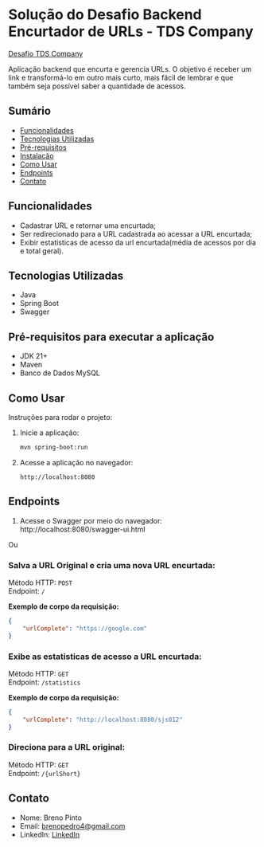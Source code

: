 # Solução do Desafio Backend Encurtador de URLs - TDS Company
[Desafio TDS Company](https://github.com/tdscompany/desafio-de-back-end-encurtador-de-url)

Aplicação backend que encurta e gerencia URLs. O objetivo é receber um link e transformá-lo em outro mais curto, mais fácil de lembrar e que também seja possível saber a quantidade de acessos.

## Sumário

- [Funcionalidades](#funcionalidades)
- [Tecnologias Utilizadas](#tecnologias-utilizadas)
- [Pré-requisitos](#pré-requisitos-para-executar-a-aplicação)
- [Instalação](#instalação)
- [Como Usar](#como-usar)
- [Endpoints](#endpoints)
- [Contato](#contato)

## Funcionalidades

- Cadastrar URL e retornar uma encurtada;
- Ser redirecionado para a URL cadastrada ao acessar a URL encurtada;
- Exibir estatisticas de acesso da url encurtada(média de acessos por dia e total geral).


## Tecnologias Utilizadas

- Java
- Spring Boot
- Swagger

## Pré-requisitos para executar a aplicação

- JDK 21+
- Maven
- Banco de Dados MySQL

## Como Usar

Instruções para rodar o projeto:

1. Inicie a aplicação:
    ```sh
    mvn spring-boot:run
    ```
2. Acesse a aplicação no navegador:
    ```
    http://localhost:8080
    ```


## Endpoints

1. Acesse o Swagger por meio do navegador: http://localhost:8080/swagger-ui.html

Ou 

### Salva a URL Original e cria uma nova URL encurtada:
Método HTTP: `POST`
<br>
Endpoint: `/`

**Exemplo de corpo da requisição:**
```json
{
    "urlComplete": "https://google.com"
}

```
### Exibe as estatisticas de acesso a URL encurtada:
Método HTTP: `GET`
<br>
Endpoint: `/statistics`

**Exemplo de corpo da requisição:**
```json
{
    "urlComplete": "http://localhost:8080/sjs012"
}

```
### Direciona para a URL original:
Método HTTP: `GET`
<br>
Endpoint: `/{urlShort}` 

## Contato
- Nome: Breno Pinto
- Email: brenopedro4@gmail.com
- LinkedIn: [LinkedIn](https://www.linkedin.com/in/brenoassispinto/)

